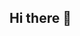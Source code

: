 ## Hi there 👋

<!--
**ChowmeinDev/ChowmeinDev** is a ✨ _special_ ✨ repository because its `README.md` (this file) appears on your GitHub profile.

Here are some ideas to get you started:

Profile Test!

- 🔭 I’m currently working on ...
- 🌱 I’m currently learning ...
- 👯 I’m looking to collaborate on ...
- 🤔 I’m looking for help with ...
- 💬 Ask me about ...
- 📫 How to reach me: ...
- 😄 Pronouns: ...
- ⚡ Fun fact: ...
-->
